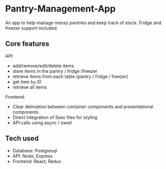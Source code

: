 # Pantry-Management-App
An app to help manage messy pantries and keep track of stock. Fridge and freezer support included. 

## Core features

API:
- add/remove/edit/delete items 
- store items in the pantry / fridge /freezer
- retrieve items from each table (pantry / fridge / freezer)
- get item by ID
- retrieve all items

Frontend:
- Clear deliniation between container components and presentational components
- Direct integration of Sass files for styling
- API calls using async / await

## Tech used
- Database: Postgresql 
- API: Node, Express
- Frontend: React, Redux